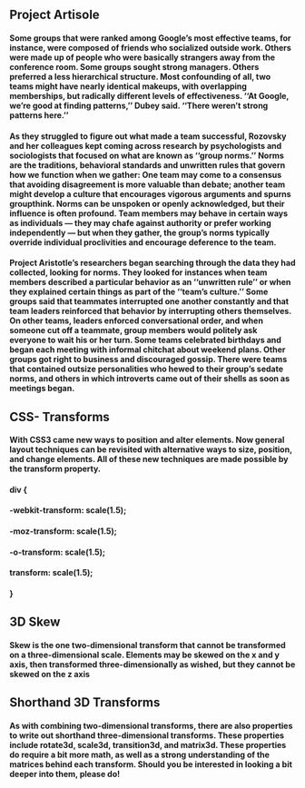 
## Project Artisole

#### Some groups that were ranked among Google’s most effective teams, for instance, were composed of friends who socialized outside work. Others were made up of people who were basically strangers away from the conference room. Some groups sought strong managers. Others preferred a less hierarchical structure. Most confounding of all, two teams might have nearly identical makeups, with overlapping memberships, but radically different levels of effectiveness. ‘‘At Google, we’re good at finding patterns,’’ Dubey said. ‘‘There weren’t strong patterns here.’’

#### As they struggled to figure out what made a team successful, Rozovsky and her colleagues kept coming across research by psychologists and sociologists that focused on what are known as ‘‘group norms.’’ Norms are the traditions, behavioral standards and unwritten rules that govern how we function when we gather: One team may come to a consensus that avoiding disagreement is more valuable than debate; another team might develop a culture that encourages vigorous arguments and spurns groupthink. Norms can be unspoken or openly acknowledged, but their influence is often profound. Team members may behave in certain ways as individuals — they may chafe against authority or prefer working independently — but when they gather, the group’s norms typically override individual proclivities and encourage deference to the team.

#### Project Aristotle’s researchers began searching through the data they had collected, looking for norms. They looked for instances when team members described a particular behavior as an ‘‘unwritten rule’’ or when they explained certain things as part of the ‘‘team’s culture.’’ Some groups said that teammates interrupted one another constantly and that team leaders reinforced that behavior by interrupting others themselves. On other teams, leaders enforced conversational order, and when someone cut off a teammate, group members would politely ask everyone to wait his or her turn. Some teams celebrated birthdays and began each meeting with informal chitchat about weekend plans. Other groups got right to business and discouraged gossip. There were teams that contained outsize personalities who hewed to their group’s sedate norms, and others in which introverts came out of their shells as soon as meetings began.

## CSS- Transforms
#### With CSS3 came new ways to position and alter elements. Now general layout techniques can be revisited with alternative ways to size, position, and change elements. All of these new techniques are made possible by the transform property.

#### div {
####  -webkit-transform: scale(1.5);
####     -moz-transform: scale(1.5);
####       -o-transform: scale(1.5);
####          transform: scale(1.5);
#### }

## 3D Skew
#### Skew is the one two-dimensional transform that cannot be transformed on a three-dimensional scale. Elements may be skewed on the x and y axis, then transformed three-dimensionally as wished, but they cannot be skewed on the z axis

## Shorthand 3D Transforms
#### As with combining two-dimensional transforms, there are also properties to write out shorthand three-dimensional transforms. These properties include rotate3d, scale3d, transition3d, and matrix3d. These properties do require a bit more math, as well as a strong understanding of the matrices behind each transform. Should you be interested in looking a bit deeper into them, please do!